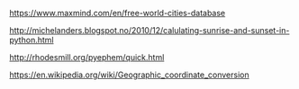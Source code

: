 https://www.maxmind.com/en/free-world-cities-database

http://michelanders.blogspot.no/2010/12/calulating-sunrise-and-sunset-in-python.html

http://rhodesmill.org/pyephem/quick.html

https://en.wikipedia.org/wiki/Geographic_coordinate_conversion
